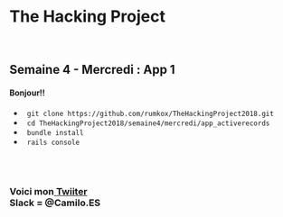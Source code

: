 <h1>The Hacking Project</h1>
<br/>
<h2>Semaine 4 - Mercredi : App 1</h2>
<h4>Bonjour!!</h4>
<ul>
	<li><code> git clone https://github.com/rumkox/TheHackingProject2018.git</code></li>
	<li><code> cd TheHackingProject2018/semaine4/mercredi/app_activerecords</code></li>
	<li><code> bundle install</code></li>
	<li><code> rails console</code></li>
</ul>
<br/>
<br/>
<h3>Voici mon<a href="https://twitter.com/Camilo42Es?lang=fr"> Twiiter</a><br/>
Slack = @Camilo.ES <br/></h3>